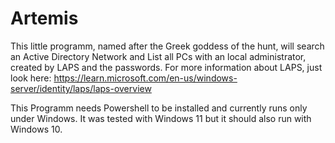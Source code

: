 # Artemis
This little programm, named after the Greek goddess of the hunt, will search an Active Directory Network and List all PCs with an local administrator, created by LAPS and the passwords. 
For more information about LAPS, just look here: https://learn.microsoft.com/en-us/windows-server/identity/laps/laps-overview


This Programm needs Powershell to be installed and currently runs only under Windows. It was tested with Windows 11 but it should also run with Windows 10. 
